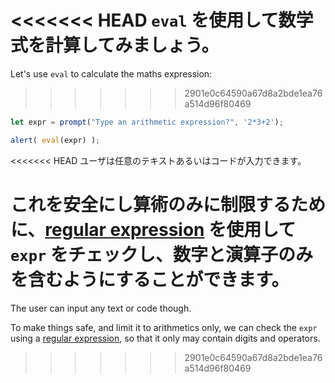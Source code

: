<<<<<<< HEAD
`eval` を使用して数学式を計算してみましょう。
=======
Let's use `eval` to calculate the maths expression:
>>>>>>> 2901e0c64590a67d8a2bde1ea76a514d96f80469

```js demo run
let expr = prompt("Type an arithmetic expression?", '2*3+2');

alert( eval(expr) );
```

<<<<<<< HEAD
ユーザは任意のテキストあるいはコードが入力できます。

これを安全にし算術のみに制限するために、[regular expression](info:regular-expressions) を使用して `expr` をチェックし、数字と演算子のみを含むようにすることができます。
=======
The user can input any text or code though.

To make things safe, and limit it to arithmetics only, we can check the `expr` using a [regular expression](info:regular-expressions), so that it only may contain digits and operators.
>>>>>>> 2901e0c64590a67d8a2bde1ea76a514d96f80469

